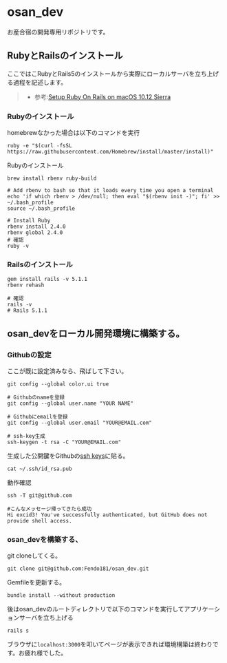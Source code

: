 # osan_dev

お産合宿の開発専用リポジトリです。

## RubyとRailsのインストール

ここではこRubyとRails5のインストールから実際にローカルサーバを立ち上げる過程を記述します。

>- 参考:[Setup Ruby On Rails on
macOS 10.12 Sierra](https://gorails.com/setup/osx/10.12-sierra)

### Rubyのインストール

homebrewなかった場合は以下のコマンドを実行

```
ruby -e "$(curl -fsSL https://raw.githubusercontent.com/Homebrew/install/master/install)"
```

Rubyのインストール

```
brew install rbenv ruby-build

# Add rbenv to bash so that it loads every time you open a terminal
echo 'if which rbenv > /dev/null; then eval "$(rbenv init -)"; fi' >> ~/.bash_profile
source ~/.bash_profile

# Install Ruby
rbenv install 2.4.0
rbenv global 2.4.0
# 確認
ruby -v
```

### Railsのインストール

```
gem install rails -v 5.1.1
rbenv rehash

# 確認
rails -v
# Rails 5.1.1
```

## osan_devをローカル開発環境に構築する。

### Githubの設定

ここが既に設定済みなら、飛ばして下さい。

```
git config --global color.ui true

# Githubのnameを登録
git config --global user.name "YOUR NAME"

# Githubにemailを登録
git config --global user.email "YOUR@EMAIL.com"

# ssh-key生成
ssh-keygen -t rsa -C "YOUR@EMAIL.com"
```

生成した公開鍵をGithubの[ssh keys](https://github.com/settings/keys)に貼る。

```
cat ~/.ssh/id_rsa.pub
```

動作確認

```
ssh -T git@github.com

#こんなメッセージ帰ってきたら成功　
Hi excid3! You've successfully authenticated, but GitHub does not provide shell access.
```

### osan_devを構築する、

git cloneしてくる。

```
git clone git@github.com:Fendo181/osan_dev.git
```

Gemfileを更新する。

```
bundle install --without production
```


後はosan_devのルートディレクトリで以下のコマンドを実行してアプリケーションサーバを立ち上げる

```
rails s
```

ブラウザに`localhost:3000`を叩いてページが表示できれば環境構築は終わりです。お疲れ様でした。
